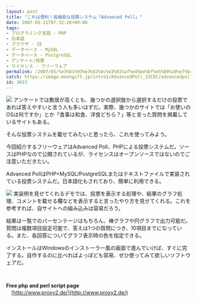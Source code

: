```yaml
---
layout: post
title: "これは便利！高機能な投票システム「Advanced Poll」"
date: 2007-05-21T07:32:20+09:00
tags: 
- プログラミング言語 - PHP
- 日本語
- ブラウザ - IE
- データベース - MySQL
- データベース - PostgreSQL
- アンケート/投票
- ライセンス - フリーウェア
permalink: /2007/05/%e3%81%93%e3%82%8c%e3%81%af%e4%be%bf%e5%88%a9%ef%bc%81%e9%ab%98%e6%a9%9f%e8%83%bd%e3%81%aa%e6%8a%95%e7%a5%a8%e3%82%b7%e3%82%b9%e3%83%86%e3%83%a0%e3%80%8cadvanced-poll%e3%80%8d/
catch: https://image.moongift.jp/intro3/AdvancedPoll_13CEC/advancedpoll3_thumb1.png
id: 3653
---
```

[![](https://image.moongift.jp/intro3/AdvancedPoll_13CEC/advancedpoll7_thumb1.png)](https://image.moongift.jp/intro3/AdvancedPoll_13CEC/advancedpoll73.png) アンケートでは敷居が高くとも、幾つかの選択肢から選択するだけの投票であれば答えやすいと言う人も多いはずだ。実際、幾つかのサイトでは「お使いのOSは何ですか」とか「食事は和食、洋食どちら？」等と言った質問を掲載しているサイトもある。

 

そんな投票システムを載せてみたいと思ったら、これを使ってみよう。

 

今回紹介するフリーウェアはAdvanced Poll、PHPによる投票システムだ。ソースはPHPなので公開されているが、ライセンスはオープンソースではないのでご注意いただきたい。

<!--more--> 

Advanced PollはPHP+MySQL/PostgreSQLまたはテキストファイルで実装されている投票システムだ。日本語化もされており、簡単に利用できる。

 

[![](https://image.moongift.jp/intro3/AdvancedPoll_13CEC/advancedpoll3_thumb1.png)](https://image.moongift.jp/intro3/AdvancedPoll_13CEC/advancedpoll33.png) 実装例を見せてくれるデモでは、投票を表示する処理や、結果のグラフ処理、コメントを載せる欄などを表示すると言ったやり方を見せてくれる。これを参考すれば、自サイトへの組み込みは容易だろう。

 

結果は一覧でのパーセンテージはもちろん、棒グラフや円グラフで出力可能だ。質問は複数項目設定可能で、答えは1つの質問につき、10項目までになっている。また、各回答についてグラフ表示時の色を指定できる。

 

インストールはWindowsのインストーラー風の画面で進んでいけば、すぐに完了する。自作するのに比べればよっぽども容易、ぜひ使ってみて欲しいソフトウェアだ。

 

&nbsp;

 

**Free php and perl script page**  
　[http://www.proxy2.de/](http://www.proxy2.de/)

